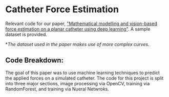 # Catheter Force Estimation
Relevant code for our paper, ["Mathematical modelling and vision-based force estimation on a planar catheter using deep learning"](https://huzaifazar.me/catheter_force_estimation.pdf). A sample dataset is provided.

**The dataset used in the paper makes use of more complex curves.*

## Code Breakdown:

  The goal of this paper was to use machine learning techniques to predict the applied forces on a simulated catheter. The code for this project is split into three major sections, image processing via OpenCV, training via RandomForest, and training via Nueral Netwroks.


 
